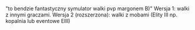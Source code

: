 "to bendzie fantastyczny symulator walki pvp margonem B)" 
Wersja 1: walki z innymi graczami.
Wersja 2 (rozszerzona): walki z mobami (Elity III  np. kopalnia lub eventowe EIII)
